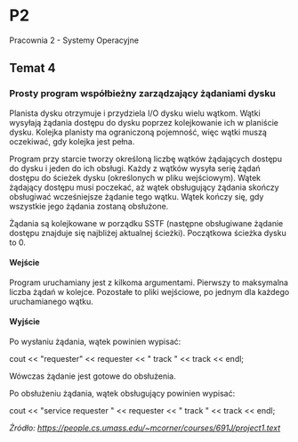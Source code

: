 # P2
Pracownia 2 - Systemy Operacyjne

## Temat 4
### Prosty program współbieżny zarządzający żądaniami dysku

Planista dysku otrzymuje i przydziela I/O dysku wielu wątkom. Wątki wysyłają żądania dostępu do dysku poprzez kolejkowanie ich w planiście dysku. Kolejka planisty ma ograniczoną pojemność, więc wątki muszą oczekiwać, gdy kolejka jest pełna.

Program przy starcie tworzy określoną liczbę wątków żądających dostępu do dysku i jeden do ich obsługi. Każdy z wątków wysyła serię żądań dostępu do ścieżek dysku (określonych w pliku wejściowym). Wątek żądający dostępu musi poczekać, aż wątek obsługujący żądania skończy obsługiwać wcześniejsze żądanie tego wątku. Wątek kończy się, gdy wszystkie jego żądania zostaną obsłużone.

Żądania są kolejkowane w porządku SSTF (następne obsługiwane żądanie dostępu znajduje się najbliżej aktualnej ścieżki). Początkowa ścieżka dysku to 0.

#### Wejście
Program uruchamiany jest z kilkoma argumentami. Pierwszy to maksymalna liczba żądań w kolejce. Pozostałe to pliki wejściowe, po jednym dla każdego uruchamianego wątku.

#### Wyjście
Po wysłaniu żądania, wątek powinien wypisać:

cout << "requester" << requester << " track " << track << endl;

Wówczas żądanie jest gotowe do obsłużenia.

Po obsłużeniu żądania, wątek obsługujący powinien wypisać:

cout << "service requester " << requester << " track " << track << endl;

*Źródło: <https://people.cs.umass.edu/~mcorner/courses/691J/project1.text>*